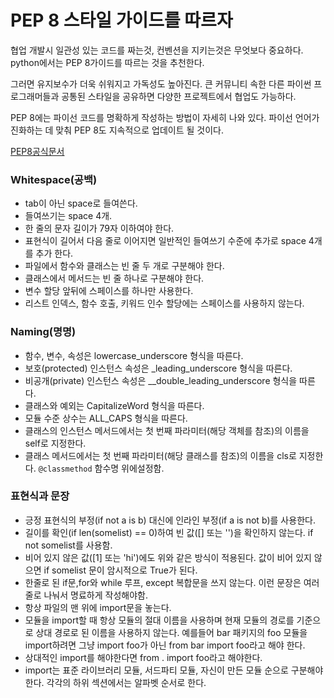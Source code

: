 # PEP 8 스타일 가이드를 따르자

협업 개발시 일관성 있는 코드를 짜는것, 컨벤션을 지키는것은 무엇보다 중요하다. python에서는 PEP 8가이드를 따르는 것을 추천한다.

그러면 유지보수가 더욱 쉬워지고 가독성도 높아진다. 큰 커뮤니티 속한 다른 파이썬 프로그래머들과 공통된 스타일을 공유하면 다양한 프로젝트에서 협업도 가능하다.

PEP 8에는 파이선 코드를 명확하게 작성하는 방법이 자세히 나와 있다. 파이선 언어가 진화하는 데 맞춰 PEP 8도 지속적으로 업데이트 될 것이다.

[PEP8공식문서](https://www.python.org/dev/peps/pep-0008/)

### Whitespace(공백)
* tab이 아닌 space로 들여쓴다.
* 들여쓰기는 space 4개.
* 한 줄의 문자 길이가 79자 이하여야 한다.
* 표현식이 길어서 다음 줄로 이어지면 일반적인 들여쓰기 수준에 추가로 space 4개를 추가 한다.
* 파일에서 함수와 클래스는 빈 줄 두 개로 구분해야 한다.
* 클래스에서 메서드는 빈 줄 하나로 구분해야 한다.
* 변수 할당 앞뒤에 스페이스를 하나만 사용한다.
* 리스트 인덱스, 함수 호출, 키워드 인수 할당에는 스페이스를 사용하지 않는다.


### Naming(명명)
* 함수, 변수, 속성은 lowercase_underscore 형식을 따른다.
* 보호(protected) 인스턴스 속성은 _leading_underscore 형식을 따른다.
* 비공개(private) 인스턴스 속성은 __double_leading_underscore 형식을 따른다.
* 클래스와 예외는 CapitalizeWord 형식을 따른다.
* 모듈 수준 상수는 ALL_CAPS 형식을 따른다.
* 클래스의 인스턴스 메서드에서는 첫 번째 파라미터(해당 객체를 참조)의 이름을 self로 지정한다.
* 클래스 메서드에서는 첫 번째 파라미터(해당 클래스를 참조)의 이름을 cls로 지정한다. `@classmethod` 함수명 위에설정함.


### 표현식과 문장
* 긍정 표현식의 부정(if not a is b) 대신에 인라인 부정(if a is not b)를 사용한다.
* 길이를 확인(if len(somelist) == 0)하여 빈 값([] 또는 '')을 확인하지 않는다. if not somelist를 사용함.
* 비어 있지 않은 값([1] 또는 'hi')에도 위와 같은 방식이 적용된다. 값이 비어 있지 않으면 if somelist 문이 암시적으로 True가 된다.
* 한줄로 된 if문,for와 while 루프, except 복합문을 쓰지 않는다. 이런 문장은 여러 줄로 나눠서 명료하게 작성해야함.
* 항상 파일의 맨 위에 import문을 놓는다.
* 모듈을 import할 때 항상 모듈의 절대 이름을 사용하며 현재 모듈의 경로를 기준으로 상대 경로로 된 이름을 사용하지 않는다.
예를들어 bar 패키지의 foo 모듈을 import하려면 그냥 import foo가 아닌 from bar import foo라고 해야 한다.
* 상대적인 import를 해야한다면 from . import foo라고 해야한다.
* import는 표준 라이브러리 모듈, 서드파티 모듈, 자신이 만든 모듈 순으로 구분해야 한다. 각각의 하위 섹션에서는 알파벳 순서로 한다.
